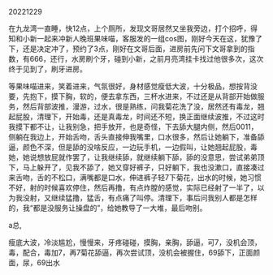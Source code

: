 20221229

在九龙湾一直睡，快12点，上个厕所，发现文哥居然又坐我旁边，打个招呼，得知和小新一起来冲新人晚班果味喵，客服发的一组cos图，刚好今天在这，犹豫了下，还是决定冲了，预约了3点，刚好在文哥后面，进房前先问下文哥拿到的指数，有666，还行，水房刷个牙，碰到小新，之前月亮湾挂卡找过他很多次，这次终于见到了，刷牙进房。

等果味喵进来，笑着进来，气氛很好，身材感觉瘦低大波，十分极品，想按背没要，先抱下，摸下胸，软的，便去拿东西，三杯水进来，不过还是从背部开始做服务，然后背部波推，漫游，过水，很是熟练，问我菊花洗了没，居然还有毒龙，翘起屁股，清理下，开始毒，还是真毒龙，时间还不短，换正面继续波推，不过这时我摸下都不让，让我别急，把手放开，也是奇怪，下去舔大腿内侧，然后0011，侧躺在我边上，开始舌吻，舌头直接伸我嘴里，口水很多，然后让她躺下，准备舔逼，颜色不深，但是舔的没啥反应，一边玩手机，一边假叫，让她翘起屁股，毒她，她说想放屁就作罢了，让我继续舔，就继续躺下舔，舔的没意思，尝试弟弟顶下，马上躲开了，见我不舔了，她又穿好裤子，只好躺下，我也没漱口，直接凑过来舌吻，舌的不松口，满嘴都是口水，伸进裤子轻7下菊花，出水的时候，她习惯不好，射的时候喜欢停住，然后再撸，有点炸膛的感觉，实际已经射了一半了，以为我没射，又继续猛撸，猛舌，有点痛了叫停。清理下，事后问我别人都是怎样的，我“都是没服务让操盘的”，给她教导了一大堆，最后吻别。

a总,

瘦底大波，冷淡尴尬，慢慢来，牙疼碰碰，摸胸，亲胸，舔逼，可7，没机会顶，毒，配合，毒加7，再7菊花舔逼，再次尝试顶，没机会被握住，69舔下，正面颜面，尿，69出水
